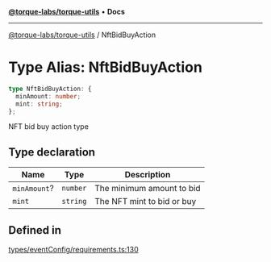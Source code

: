 [**@torque-labs/torque-utils**](../README.md) • **Docs**

***

[@torque-labs/torque-utils](../README.md) / NftBidBuyAction

# Type Alias: NftBidBuyAction

```ts
type NftBidBuyAction: {
  minAmount: number;
  mint: string;
};
```

NFT bid buy action type

## Type declaration

| Name | Type | Description |
| ------ | ------ | ------ |
| `minAmount`? | `number` | The minimum amount to bid |
| `mint` | `string` | The NFT mint to bid or buy |

## Defined in

[types/eventConfig/requirements.ts:130](https://github.com/torque-labs/torque-utils/blob/3bd29ca22f900f1cf2686f7f240bf82e15337207/types/eventConfig/requirements.ts#L130)
